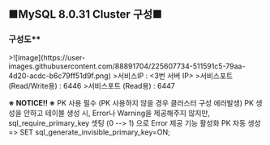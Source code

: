 <h2>■MySQL 8.0.31 Cluster 구성■</h2>

<h3>구성도**</h3>
>![image](https://user-images.githubusercontent.com/88891704/225607734-511591c5-79aa-4d20-acdc-b6c79ff51d9f.png)
>서비스IP : <3번 서버 IP>
>서비스포트 (Read/Write용) : 6446
>서비스포트 (Read용) : 6447


**※ NOTICE!! ※**
PK 사용 필수 (PK 사용하지 않을 경우 클러스터 구성 에러발생)
PK 생성을 안하고 테이블 생성 시, Error나 Warning을 제공해주지 않지만, sql_require_primary_key 셋팅 (0 --> 1) 으로 Error 제공 기능 활성화
PK 자동 생성 => SET sql_generate_invisible_primary_key=ON;
